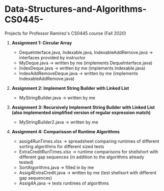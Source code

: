 # Data-Structures-and-Algorithms-CS0445-
Projects for Professor Ramirez's CS0445 course (Fall 2020)

1. **Assignment 1: Circular Array**
    - DequeInterface.java, Indexable.java, IndexableAddRemove.java -> interfaces provided by instructor
    - MyDeque.java -> written by me (implements DequeInterface.java)
    - IndexDeque.java -> written by me (implements Indexable.java)
    - IndexAddRemoveDeque.java -> written by me (implements IndexableAddRemove.java)
    
2. **Assignment 2: Implement String Builder with Linked List**
    - MyStringBuilder.java -> written by me
    
3. **Assignment 3: Recursively Implement String Builder with Linked List (also implemented simplified version of regular expression match)**
    - MyStringBuilder2.java -> written by me
    
4. **Assignment 4: Comparisson of Runtime Algorithms**
    - assig4RunTimes.xlsx -> spreadsheet comparing runtimes of different sorting algorithms for different sized tests
    - ExtraCreditRunTimes.xlsx -> runtime comparisons for shellshort with different gap sequences (in addition to the algorithms already tested)
    - SortAlgorithms.java -> filled in by me
    - Assig4ExtraCredit.java -> written by me (test shellsort with different gap sequences)
    - Assig4A.java -> tests runtimes of algorithms
